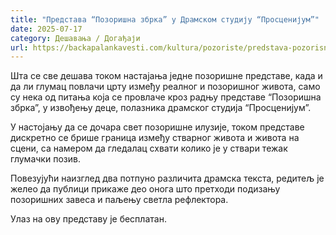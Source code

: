 ```yaml
---
title: "Представа “Позоришна збрка” у Драмском студију “Просценијум”"
date: 2025-07-17
category: Дешавања / Догађаји
url: https://backapalankavesti.com/kultura/pozoriste/predstava-pozorisna-zbrka-u-dramskom-studiju-proscenijum/
---
```


Шта се све дешава током настајања једне позоришне представе, када и да ли глумац повлачи црту између реалног и позоришног живота, само су нека од питања која се провлаче кроз радњу представе “Позоришна збрка”, у извођењу деце, полазника драмског студија “Просценијум”.

У настојању да се дочара свет позоришне илузије, током представе дискретно се брише граница између стварног живота и живота на сцени, са намером да гледалац схвати колико је у ствари тежак глумачки позив.

Повезујући наизглед два потпуно различита драмска текста, редитељ је желео да публици прикаже део онога што претходи подизању позоришних завеса и паљењу светла рефлектора.

Улаз на ову представу је бесплатан.
